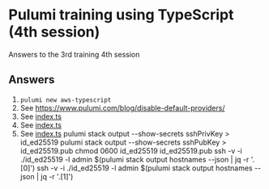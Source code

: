 # Pulumi training using TypeScript (4th session)
Answers to the 3rd training 4th session

## Answers ##

1. `pulumi new aws-typescript`
2. See https://www.pulumi.com/blog/disable-default-providers/
3. See [index.ts](index.ts)
4. See [index.ts](index.ts)
5. See [index.ts](index.ts)
   pulumi stack output --show-secrets sshPrivKey > id_ed25519
   pulumi stack output --show-secrets sshPubKey > id_ed25519.pub
   chmod 0600 id_ed25519 id_ed25519.pub
   ssh -v -i ./id_ed25519 -l admin $(pulumi stack output hostnames --json | jq -r '.[0]')
   ssh -v -i ./id_ed25519 -l admin $(pulumi stack output hostnames --json | jq -r '.[1]')

